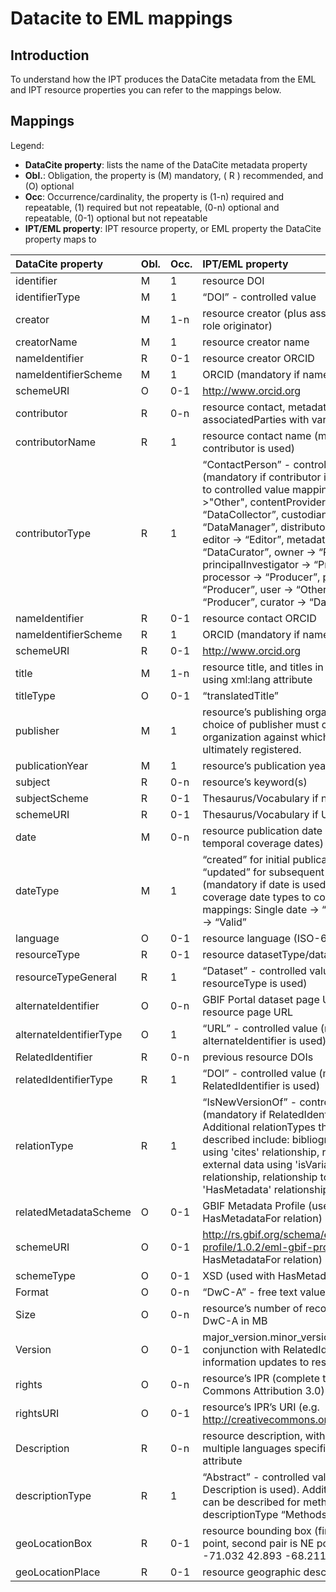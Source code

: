 # Datacite to EML mappings



## Introduction

To understand how the IPT produces the DataCite metadata from the EML and IPT resource properties you can refer to the mappings below.

## Mappings

Legend:
  * **DataCite property**: lists the name of the DataCite metadata property
  * **Obl.**: Obligation, the property is (M) mandatory, ( R ) recommended, and (O) optional
  * **Occ**: Occurrence/cardinality, the property is (1-n) required and repeatable, (1) required but not repeatable, (0-n) optional and repeatable, (0-1) optional but not repeatable
  * **IPT/EML property**: IPT resource property, or EML property the DataCite property maps to

| **DataCite property** | **Obl.** | **Occ.** | **IPT/EML property** |
|:----------------------|:---------|:---------|:---------------------|
|identifier             |M         |1         |resource DOI          |
|identifierType         |M         |1         |“DOI” - controlled value|
|creator                |M         |1-n       |resource creator (plus associate parties with role originator)|
|creatorName            |M         |1         |resource creator name |
|nameIdentifier         |R         |0-1       |resource creator ORCID|
|nameIdentifierScheme   |M         |1         |ORCID (mandatory if nameIdentifier is used)|
|schemeURI              |O         |0-1       |http://www.orcid.org  |
|contributor            |R         |0-n       |resource contact, metadataProvider, and associatedParties with various roles |
|contributorName        |R         |1         |resource contact name (mandatory if contributor is used)|
|contributorType        |R         |1         |“ContactPerson” - controlled value (mandatory if contributor is used). Other role to controlled value mappings: author->"Other", contentProvider -> “DataCollector”, custodianSteward -> “DataManager”, distributor -> “Distributor”, editor -> “Editor”, metadataProvider -> “DataCurator”, owner -> “RightsHolder”, principalInvestigator -> “ProjectLeader”, processor -> “Producer”, publisher -> “Producer”, user -> “Other”, programmer -> “Producer”, curator -> “DataCurator”|
|nameIdentifier         |R         |0-1       |resource contact  ORCID|
|nameIdentifierScheme   |R         |1         |ORCID (mandatory if nameIdentifier is used)|
|schemeURI              |R         |0-1       |http://www.orcid.org  |
|title                  |M         |1-n       |resource title, and titles in other languages using xml:lang attribute |
|titleType              |O         |0-1       |“translatedTitle” |
|publisher              |M         |1         |resource’s publishing organization. The choice of publisher must correspond to the organization against which the dataset is ultimately registered.|
|publicationYear        |M         |1         |resource’s publication year|
|subject                |R         |0-n       |resource’s keyword(s)|
|subjectScheme          |R         |0-1       |Thesaurus/Vocabulary if not URI|
|schemeURI              |R         |0-1       |Thesaurus/Vocabulary if URI|
|date                   |M         |0-n       |resource publication date (could also do temporal coverage dates)|
|dateType               |M         |1         |“created” for initial publication, and “updated” for subsequent publications (mandatory if date is used). Other temporal coverage date types to controlled value mappings: Single date -> “Valid”, Date range -> “Valid”|
|language               |O         |0-1       |resource language (ISO-639-1, e.g. “en”)|
|resourceType           |R         |0-1       |resource datasetType/datasetSubtype|
|resourceTypeGeneral    |R         |1         | “Dataset” - controlled value (mandatory if resourceType is used)|
|alternateIdentifier    |O         |0-n       |GBIF Portal dataset page URL and IPT public resource page URL|
|alternateIdentifierType|O         |1         |“URL” - controlled value (mandatory if alternateIdentifier is used)|
|RelatedIdentifier      |R         |0-n       |previous resource DOIs|
|relatedIdentifierType  |R         |1         |“DOI” - controlled value (mandatory if RelatedIdentifier is used)|
|relationType           |R         |1         |“IsNewVersionOf” - controlled value (mandatory if RelatedIdentifier is used). Additional relationTypes that could be described include: bibliographic citations using 'cites' relationship, relationship to external data using 'isVariantFormOf' relationship, relationship to eml.xml using 'HasMetadata' relationship|
|relatedMetadataScheme  |O         |0-1       |GBIF Metadata Profile (used with HasMetadataFor relation)|
|schemeURI              |O         |0-1       |http://rs.gbif.org/schema/eml-gbif-profile/1.0.2/eml-gbif-profile.xsd (used with HasMetadataFor relation)|
|schemeType             |O         |0-1       |XSD (used with HasMetadataFor relation)|
|Format                 |O         |0-n       |“DwC-A” - free text value|
|Size                   |O         |0-n       |resource’s number of records, or size of DwC-A in MB|
|Version                |O         |0-1       |major\_version.minor\_version (used in conjunction with RelatedIdentifier to indicate information updates to resource)|
|rights                 |O         |0-n       |resource’s IPR (complete title e.g. Creative Commons Attribution 3.0)|
|rightsURI              |O         |0-1       |resource’s IPR’s URI (e.g. http://creativecommons.org/lincenses/by/3.0|
|Description            |R         |0-n       |resource description, with descriptions in multiple languages specified using xml:lang attribute|
|descriptionType        |R         |1         |“Abstract” - controlled value (mandatory if Description is used). Additional descriptions can be described for methods, with descriptionType “Methods”|
|geoLocationBox         |R         |0-1       |resource bounding box (first pair is SW point, second pair is NE point, e.g. 41.090 -71.032 42.893 -68.211)|
|geoLocationPlace       |R         |0-1       |resource geographic description, free text.|